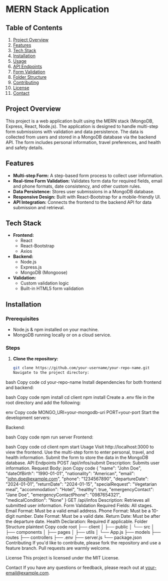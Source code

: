 # MERN Stack Application

## Table of Contents

1. [Project Overview](#project-overview)
2. [Features](#features)
3. [Tech Stack](#tech-stack)
4. [Installation](#installation)
5. [Usage](#usage)
6. [API Endpoints](#api-endpoints)
7. [Form Validation](#form-validation)
8. [Folder Structure](#folder-structure)
9. [Contributing](#contributing)
10. [License](#license)
11. [Contact](#contact)

## Project Overview

This project is a web application built using the MERN stack (MongoDB, Express, React, Node.js). The application is designed to handle multi-step form submissions with validation and data persistence. The data is collected from users and stored in a MongoDB database via the backend API. The form includes personal information, travel preferences, and health and safety details.

## Features

- **Multi-step Form:** A step-based form process to collect user information.
- **Real-time Form Validation:** Validates form data for required fields, email and phone formats, date consistency, and other custom rules.
- **Data Persistence:** Stores user submissions in a MongoDB database.
- **Responsive Design:** Built with React-Bootstrap for a mobile-friendly UI.
- **API Integration:** Connects the frontend to the backend API for data submission and retrieval.

## Tech Stack

- **Frontend:**
  - React
  - React-Bootstrap
  - Axios
- **Backend:**
  - Node.js
  - Express.js
  - MongoDB (Mongoose)
- **Validation:**
  - Custom validation logic
  - Built-in HTML5 form validation

## Installation

### Prerequisites

- Node.js & npm installed on your machine.
- MongoDB running locally or on a cloud service.

### Steps

1. **Clone the repository:**

   ```bash
   git clone https://github.com/your-username/your-repo-name.git
   Navigate to the project directory:
   ```

bash
Copy code
cd your-repo-name
Install dependencies for both frontend and backend:

bash
Copy code
npm install
cd client
npm install
Create a .env file in the root directory and add the following:

env
Copy code
MONGO_URI=your-mongodb-uri
PORT=your-port
Start the development servers:

Backend:

bash
Copy code
npm run server
Frontend:

bash
Copy code
cd client
npm start
Usage
Visit http://localhost:3000 to view the frontend.
Use the multi-step form to enter personal, travel, and health information.
Submit the form to store the data in the MongoDB database.
API Endpoints
POST /api/infos/submit
Description: Submits user information.
Request Body:
json
Copy code
{
"name": "John Doe",
"dateOfBirth": "1990-01-01",
"nationality": "American",
"email": "john.doe@example.com",
"phone": "1234567890",
"departureDate": "2024-01-01",
"returnDate": "2024-01-15",
"specialRequest": "Vegetarian meal",
"accommodation": "Hotel",
"healthy": true,
"emergencyContact": "Jane Doe",
"emergencyContactPhone": "0987654321",
"medicalCondition": "None"
}
GET /api/infos
Description: Retrieves all submitted user information.
Form Validation
Required Fields: All stages.
Email Format: Must be a valid email address.
Phone Format: Must be a 10-digit number.
Date Format: Must be a valid date.
Return Date: Must be after the departure date.
Health Declaration: Required if applicable.
Folder Structure
plaintext
Copy code
root
├── client
│ ├── public
│ └── src
│ ├── components
│ ├── pages
│ ├── utils
│ └── App.js
├── models
├── routes
├── controllers
├── .env
├── server.js
└── package.json
Contributing
If you'd like to contribute, please fork the repository and use a feature branch. Pull requests are warmly welcome.

License
This project is licensed under the MIT License.

Contact
If you have any questions or feedback, please reach out at your-email@example.com.
